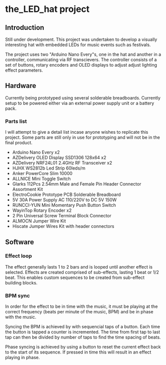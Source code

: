 # the_LED_hat project

## Introduction
Still under development. This project was undertaken to develop a visually interesting hat with embedded LEDs for music events such as festivals.

The project uses two "Arduino Nano Every"s, one in the hat and another in a controller, communicating via RF transcievers. The controller consists of a set of buttons, rotary encoders and OLED displays to adjust adjust lighting effect parameters.

## Hardware
Currently being prototyped using several solderable breadboards. Currently setup to be powered either via an external power supply unit or a battery pack.
### Parts list
I will attempt to give a detail list incase anyone wishes to replicate this project. Some parts are still only in use for prototyping and will not be in the final product.
- Arduino Nano Every x2 
- AZDelivery OLED Display SSD1306 128x64 x2
- AZDelivery NRF24L01 2.4GHz RF Transceiver x2
- HJHX WS2812b Led Strip 60leds/m
- Anker PowerCore Slim 10000
- ALLNICE Mini Toggle Switch
- Glarks 112Pcs 2.54mm Male and Female Pin Header Connector Assortment Kit
- ElectroCookie Prototype PCB Solderable Breadboard
- 5V 30A Power Supply AC 110/220V to DC 5V 150W
- RUNCCI-YUN Mini Momentary Push Button Switch
- WayinTop Rotary Encoder x2
- 2 Pin Universal Screw Terminal Block Connector
- ALMOCN Jumper Wire Kit
- Hiscate Jumper Wires Kit with header connectors

## Software

### Effect loop
The effect generally lasts 1 to 2 bars and is looped until another effect is selected. Effects are created comprised of sub-effects, lasting 1 beat or 1/2 beat. This enables custom sequences to be created from sub-effect building blocks. 

### BPM sync
In order for the effect to be in time with the music, it must be playing at the correct frequency (beats per minute of the music, BPM) and be in phase with the music. 

Syncing the BPM is achieved by with sequencial taps of a button. Each time the button is tapped a counter is incremented. The time from first tap to last tap can then be divided by number of taps to find the time spacing of beats.

Phase syncing is achieved by using a button to reset the current effect back to the start of its sequence. If pressed in time this will result in an effect playing in phase.
